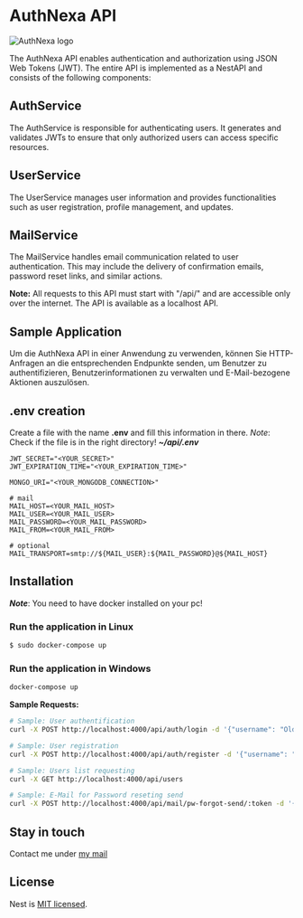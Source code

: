 # AuthNexa API
![AuthNexa logo](https://github.com/RikoxCode/AuthNexa/assets/111433435/c2b4752e-3b70-4b97-9c23-11ae9d763d7c)

The AuthNexa API enables authentication and authorization using JSON Web Tokens (JWT). The entire API is implemented as a NestAPI and consists of the following components:

## AuthService
The AuthService is responsible for authenticating users. It generates and validates JWTs to ensure that only authorized users can access specific resources.

## UserService
The UserService manages user information and provides functionalities such as user registration, profile management, and updates.

## MailService
The MailService handles email communication related to user authentication. This may include the delivery of confirmation emails, password reset links, and similar actions.

**Note:** All requests to this API must start with "/api/" and are accessible only over the internet. The API is available as a localhost API.

## Sample Application
Um die AuthNexa API in einer Anwendung zu verwenden, können Sie HTTP-Anfragen an die entsprechenden Endpunkte senden, um Benutzer zu authentifizieren, Benutzerinformationen zu verwalten und E-Mail-bezogene Aktionen auszulösen.


## .env creation

Create a file with the name **.env** and fill this information in there.
*Note*: Check if the file is in the right directory! ***~/api/.env***
```.env
JWT_SECRET="<YOUR_SECRET>"
JWT_EXPIRATION_TIME="<YOUR_EXPIRATION_TIME>"

MONGO_URI="<YOUR_MONGODB_CONNECTION>"

# mail
MAIL_HOST=<YOUR_MAIL_HOST>
MAIL_USER=<YOUR_MAIL_USER>
MAIL_PASSWORD=<YOUR_MAIL_PASSWORD>
MAIL_FROM=<YOUR_MAIL_FROM>

# optional
MAIL_TRANSPORT=smtp://${MAIL_USER}:${MAIL_PASSWORD}@${MAIL_HOST}
```

## Installation

***Note***: You need to have docker installed on your pc!

### Run the application in Linux
```bash
$ sudo docker-compose up
```

### Run the application in Windows
```cmd
docker-compose up
```

**Sample Requests:**
```bash
# Sample: User authentification
curl -X POST http://localhost:4000/api/auth/login -d '{"username": "OldUser", "password": "Password01243"}'

# Sample: User registration
curl -X POST http://localhost:4000/api/auth/register -d '{"username": "NewUser", "password": "Password123", "email": "newuser@example.com"}'

# Sample: Users list requesting
curl -X GET http://localhost:4000/api/users

# Sample: E-Mail for Password reseting send
curl -X POST http://localhost:4000/api/mail/pw-forgot-send/:token -d '{"username": "OldUser", "password": "Password01243", email:"olduser@example.com"}'
```

## Stay in touch
Contact me under [my mail](mailto:support@netshlife.dev)

## License

Nest is [MIT licensed](LICENSE).
